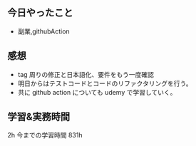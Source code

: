 ## 今日やったこと

- 副業,githubAction

## 感想

- tag 周りの修正と日本語化、要件をもう一度確認
- 明日からはテストコードとコードのリファクタリングを行う。
- 共に github action についても udemy で学習していく。

## 学習&実務時間

2h
今までの学習時間 831h
